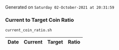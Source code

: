 Generated on `Saturday 02-October-2021 at 20:31:59`

### Current to Target Coin Ratio
`current_coin_ratio.sh`

Date|Current|Target|Ratio
---|---|---|---
